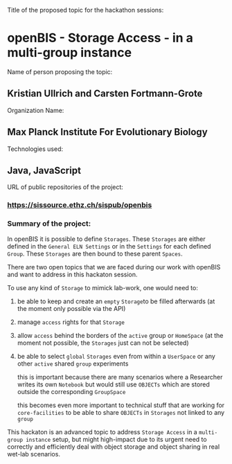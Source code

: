 Title of the proposed topic for the hackathon sessions:

# openBIS - Storage Access - in a multi-group instance

Name of person proposing the topic:

## Kristian Ullrich and Carsten Fortmann-Grote

Organization Name:

## Max Planck Institute For Evolutionary Biology

Technologies used:

## Java, JavaScript

URL of public repositories of the project:

### https://sissource.ethz.ch/sispub/openbis

### Summary of the project:

In openBIS it is possible to define `Storages`. These `Storages` are either defined in the `General ELN Settings` or in the `Settings` for each defined `Group`.
These `Storages` are then bound to these parent `Spaces`.

There are two open topics that we are faced during our work with openBIS and want to address in this hackaton session.

To use any kind of `Storage` to mimick lab-work, one would need to:

1. be able to keep and create an `empty` `Storage`to be filled afterwards (at the moment only possible via the API)
2. manage `access` rights for that `Storage`
3. allow `access` behind the borders of the `active` group or `HomeSpace` (at the moment not possible, the `Storages` just can not be selected)
5. be able to select `global` `Storages` even from within a `UserSpace` or any other `active` shared `group` experiments

     this is important because there are many scenarios where a Researcher writes its own `Notebook` but would still use `OBJECTs` which are stored outside the corresponding `GroupSpace`

     this becomes even more important to technical stuff that are working for `core-facilities` to be able to share `OBJECTs` in `Storages` not linked to any `group`

This hackaton is an advanced topic to address `Storage Access` in a `multi-group instance` setup, but might high-impact due to its urgent need to correctly and efficiently deal with object storage and object sharing in real wet-lab scenarios.

